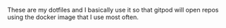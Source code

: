 These are my dotfiles and I basically use it so that gitpod will open repos using the docker image that I use most often.